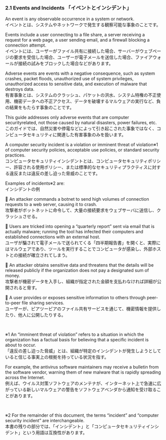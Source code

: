 ### 2.1 Events and Incidents 「イベントとインシデント」  

An event is any observable occurrence in a system or network.  
イベントとは、システムやネットワークで発生する観察可能な事象のことです。  

Events include a user connecting to a file share, a server receiving a request for a web page, a user sending email, and a firewall blocking a connection attempt.  
イベントには、ユーザーがファイル共有に接続した場合、サーバーがウェブページの要求を受信した場合、ユーザーが電子メールを送信した場合、ファイアウォールが接続の試みをブロックした場合などがあります。  

Adverse events are events with a negative consequence, such as system crashes, packet floods, unauthorized use of system privileges, unauthorized access to sensitive data, and execution of malware that destroys data.  
有害事象とは、システムのクラッシュ、パケットの洪水、システム特権の不正使用、機密データへの不正アクセス、データを破壊するマルウェアの実行など、負の結果をもたらす事象のことです。  

This guide addresses only adverse events that are computer securityrelated, not those caused by natural disasters, power failures, etc.  
このガイドでは、自然災害や停電などによって引き起こされた事象ではなく、コンピュータセキュリティに関連した有害事象のみを扱います。  

A computer security incident is a violation or imminent threat of violation※1 of computer security policies, acceptable use policies, or standard security practices.  
コンピュータセキュリティインシデントとは、コンピュータセキュリティポリシー、許容される使用ポリシー、または標準的なセキュリティプラクティスに対する違反または違反の差し迫った脅威のことです。  

Examples of incidents※2 are:  
インシデントの例  

 An attacker commands a botnet to send high volumes of connection requests to a web server, causing it to crash.  
攻撃者がボットネットに命令して、大量の接続要求をウェブサーバに送信し、クラッシュさせる。  

 Users are tricked into opening a “quarterly report” sent via email that is actually malware; running the tool has infected their computers and established connections with an external host.  
ユーザが騙されて電子メールで送られてくる「四半期報告書」を開くと、実際にはマルウェアであり、ツールを実行することでコンピュータが感染し、外部ホストとの接続が確立されてしまう。  

 An attacker obtains sensitive data and threatens that the details will be released publicly if the organization does not pay a designated sum of money.  
攻撃者が機密データを入手し、組織が指定された金額を支払わなければ詳細が公開されると脅す。  

 A user provides or exposes sensitive information to others through peer-to-peer file sharing services.  
ユーザーが、ピアツーピアのファイル共有サービスを通じて、機密情報を提供したり、他人に公開したりする。 

<br/>

※1 An “imminent threat of violation” refers to a situation in which the organization has a factual basis for believing that a specific incident is about to occur.  
「違反の差し迫った脅威」とは、組織が特定のインシデントが発生しようとしていると信じる事実上の根拠を持っている状況を指す。  

For example, the antivirus software maintainers may receive a bulletin from the software vendor, warning them of new malware that is rapidly spreading across the Internet.  
例えば、ウイルス対策ソフトウェアのメンテナが、インターネット上で急速に広がっている新しいマルウェアの警告をソフトウェアベンダから通知を受け取ることがあります。  

<br/>

※2 For the remainder of this document, the terms “incident” and “computer security incident” are interchangeable.  
本書の残りの部分では、「インシデント」と「コンピュータセキュリティインシデント」という用語は互換性があります。  
